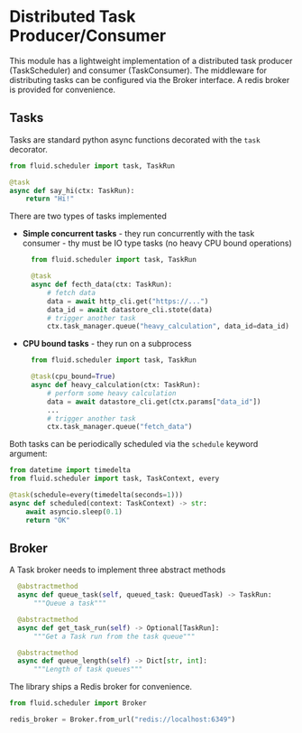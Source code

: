 # Distributed Task Producer/Consumer

This module has a lightweight implementation of a distributed task producer (TaskScheduler) and consumer (TaskConsumer).
The middleware for distributing tasks can be configured via the Broker interface.
A redis broker is provided for convenience.

## Tasks

Tasks are standard python async functions decorated with the `task` decorator.

```python
from fluid.scheduler import task, TaskRun

@task
async def say_hi(ctx: TaskRun):
    return "Hi!"
```

There are two types of tasks implemented

* **Simple concurrent tasks** - they run concurrently with the task consumer - thy must be IO type tasks (no heavy CPU bound operations)

  ```python
    from fluid.scheduler import task, TaskRun

    @task
    async def fecth_data(ctx: TaskRun):
        # fetch data
        data = await http_cli.get("https://...")
        data_id = await datastore_cli.stote(data)
        # trigger another task
        ctx.task_manager.queue("heavy_calculation", data_id=data_id)
  ```

* **CPU bound tasks** - they run on a subprocess

  ```python
    from fluid.scheduler import task, TaskRun

    @task(cpu_bound=True)
    async def heavy_calculation(ctx: TaskRun):
        # perform some heavy calculation
        data = await datastore_cli.get(ctx.params["data_id"])
        ...
        # trigger another task
        ctx.task_manager.queue("fetch_data")
  ```

Both tasks can be periodically scheduled via the `schedule` keyword argument:

```python
from datetime import timedelta
from fluid.scheduler import task, TaskContext, every

@task(schedule=every(timedelta(seconds=1)))
async def scheduled(context: TaskContext) -> str:
    await asyncio.sleep(0.1)
    return "OK"
```


## Broker

A Task broker needs to implement three abstract methods
```python
  @abstractmethod
  async def queue_task(self, queued_task: QueuedTask) -> TaskRun:
      """Queue a task"""

  @abstractmethod
  async def get_task_run(self) -> Optional[TaskRun]:
      """Get a Task run from the task queue"""

  @abstractmethod
  async def queue_length(self) -> Dict[str, int]:
      """Length of task queues"""
```

The library ships a Redis broker for convenience.

```python
from fluid.scheduler import Broker

redis_broker = Broker.from_url("redis://localhost:6349")
```
